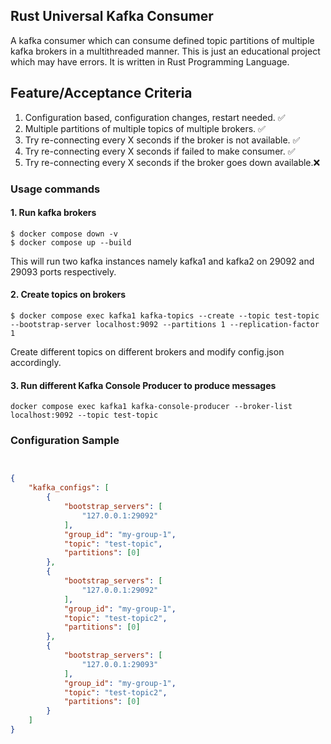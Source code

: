 ## Rust Universal Kafka Consumer
A kafka consumer which can consume defined topic partitions of multiple kafka brokers in a multithreaded manner. 
This is just an educational project which may have errors. It is written in Rust Programming Language. 

## Feature/Acceptance Criteria
1. Configuration based, configuration changes, restart needed. ✅
2. Multiple partitions of multiple topics of multiple brokers. ✅
3. Try re-connecting every X seconds if the broker is not available. ✅
4. Try re-connecting every X seconds if failed to make consumer. ✅
5. Try re-connecting every X seconds if the broker goes down available.❌

### Usage commands
#### 1. Run kafka brokers
```shell
$ docker compose down -v
$ docker compose up --build
```
This will run two kafka instances namely kafka1 and kafka2 on 29092 and 29093 ports respectively.

#### 2. Create topics on brokers
```shell
$ docker compose exec kafka1 kafka-topics --create --topic test-topic --bootstrap-server localhost:9092 --partitions 1 --replication-factor 1
```
Create different topics on different brokers and modify config.json accordingly. 
#### 3. Run different Kafka Console Producer to produce messages

```shell
docker compose exec kafka1 kafka-console-producer --broker-list localhost:9092 --topic test-topic
```

### Configuration Sample
```json


{
    "kafka_configs": [
        {
            "bootstrap_servers": [
                "127.0.0.1:29092"
            ],
            "group_id": "my-group-1",
            "topic": "test-topic",
            "partitions": [0]
        },
        {
            "bootstrap_servers": [
                "127.0.0.1:29092"
            ],
            "group_id": "my-group-1",
            "topic": "test-topic2",
            "partitions": [0]
        },
        {
            "bootstrap_servers": [
                "127.0.0.1:29093"
            ],
            "group_id": "my-group-1",
            "topic": "test-topic2",
            "partitions": [0]
        }
    ]
}
```
